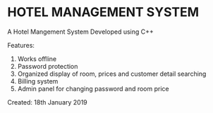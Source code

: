 # HOTEL MANAGEMENT SYSTEM
A Hotel Mangement System Developed using C++

Features:

1. Works offline
2. Password protection
3. Organized display of room, prices and customer detail searching
4. Billing system
5. Admin panel for changing password and room price

Created: 18th January 2019
